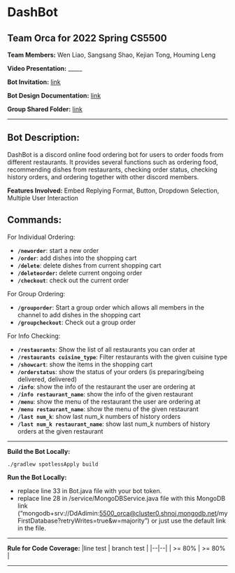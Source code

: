 # DashBot
## Team Orca for 2022 Spring CS5500

**Team Members:** Wen Liao, Sangsang Shao, Kejian Tong, Houming Leng

**Video Presentation:**  _____

**Bot Invitation:**   [link](https://www.discord.com/api/oauth2/authorize?client_id=942640033666580550&permissions=8&scope=bot%20applications.commands)

**Bot Design Documentation:**    [link](https://docs.google.com/document/d/1bOdwu1bHmWbQuZFGMOB2F5kCT1mINrbw/edit)

**Group Shared Folder:** [link](https://drive.google.com/drive/folders/1Jjf900uefhaXrXVbYwHZmeIfLFwHTrH5)

_________

## **Bot Description:**

DashBot is a discord online food ordering bot for users to order foods from different restaurants. It provides several functions such as ordering food, recommending dishes from restaurants, checking order status, checking history orders, and ordering together with other discord members.

**Features Involved:**
Embed Replying Format, Button, Dropdown Selection, Multiple User Interaction

## **Commands:**

For Individual Ordering:
 - **`/neworder`**: start a new order
 - **`/order`**: add dishes into the shopping cart
 - **`/delete`**: delete dishes from current shopping cart
 - **`/deleteorder`:** delete current ongoing order
 - **`/checkout`**: check out the current order

For Group Ordering:
 - **`/grouporder`**: Start a group order which allows all members in the channel to add dishes in the shopping cart
 - **`/groupcheckout`**: Check out a group order

For Info Checking:

 - **`/restaurants`**: Show the list of all restaurants you can order at
 - **`/restaurants cuisine_type`**: Filter restaurants with the given cuisine type
 - **`/showcart`**: show the items in the shopping cart
 - **`/orderstatus`**: show the status of your orders (is preparing/being delivered, delivered)
 - **`/info`**: show the info of the restaurant the user are ordering at
 - **`/info restaurant_name`**: show the info of the given restaurant
 - **`/menu`**: show the menu of the restaurant the user are ordering at
 - **`/menu restaurant_name`**: show the menu of the given restaurant
 - **`/last num_k`**: show last num_k numbers of history orders
 - **`/last num_k restaurant_name`**: show last num_k numbers of history orders at the given restaurant

_____

**Build the Bot Locally:**

    ./gradlew spotlessApply build

**Run the Bot Locally:**
 - replace line 33 in Bot.java file with your bot token.
 - replace line 28 in /service/MongoDBService.java file with this MongoDB link (“mongodb+srv://DdAdimin:5500_orca@cluster0.shnoj.mongodb.net/myFirstDatabase?retryWrites=true&w=majority”) or just use the default link in the file.
_____

**Rule for Code Coverage:**
|line test | branch test |
|--|--|
| >= 80% | >= 80% |
_____
